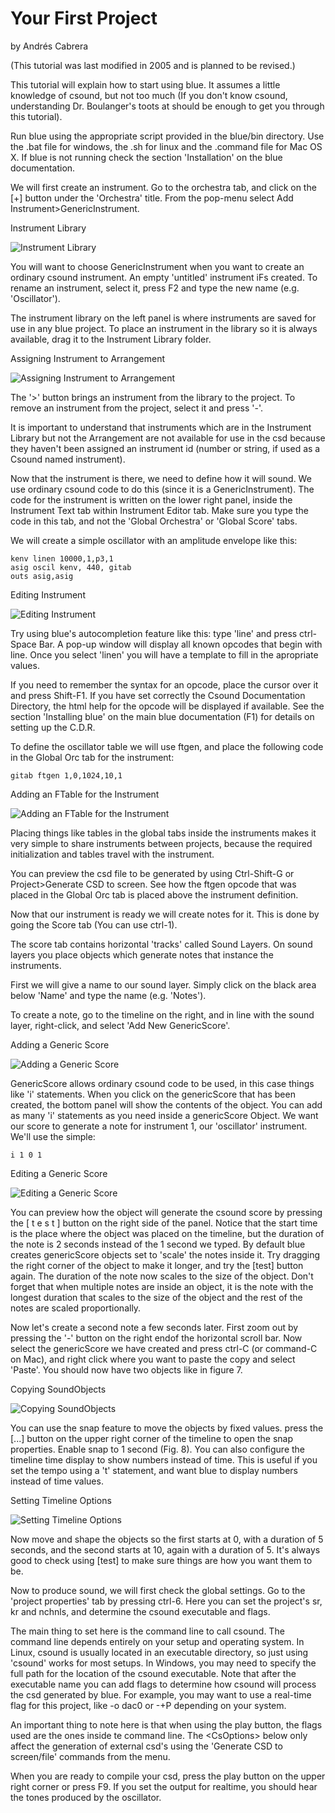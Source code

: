 # Your First Project

by Andrés Cabrera

(This tutorial was last modified in 2005 and is planned to be revised.)

This tutorial will explain how to start using blue. It assumes a little
knowledge of csound, but not too much (If you don't know csound,
understanding Dr. Boulanger's toots at
[](http://www.csounds.com/toots/index.html) should be enough to get you
through this tutorial).

Run blue using the appropriate script provided in the blue/bin
directory. Use the .bat file for windows, the .sh for linux and the
.command file for Mac OS X. If blue is not running check the section
'Installation' on the blue documentation.

We will first create an instrument. Go to the orchestra tab, and click
on the \[+\] button under the 'Orchestra' title. From the pop-menu
select Add Instrument\>GenericInstrument.

Instrument Library

![ Instrument Library ](../images/tutorial_first_project/tutA_1.jpg)

You will want to choose GenericInstrument when you want to create an
ordinary csound instrument. An empty 'untitled' instrument iFs created.
To rename an instrument, select it, press F2 and type the new name (e.g.
'Oscillator').

The instrument library on the left panel is where instruments are saved
for use in any blue project. To place an instrument in the library so it
is always available, drag it to the Instrument Library folder.

Assigning Instrument to Arrangement

![ Assigning Instrument to Arrangement
](../images/tutorial_first_project/tutA_2.jpg)

The '\>' button brings an instrument from the library to the project. To
remove an instrument from the project, select it and press '-'.

It is important to understand that instruments which are in the
Instrument Library but not the Arrangement are not available for use in
the csd because they haven't been assigned an instrument id (number or
string, if used as a Csound named instrument).

Now that the instrument is there, we need to define how it will sound.
We use ordinary csound code to do this (since it is a
GenericInstrument). The code for the instrument is written on the lower
right panel, inside the Instrument Text tab within Instrument Editor
tab. Make sure you type the code in this tab, and not the 'Global
Orchestra' or 'Global Score' tabs.

We will create a simple oscillator with an amplitude envelope like this:

    kenv linen 10000,1,p3,1
    asig oscil kenv, 440, gitab
    outs asig,asig

Editing Instrument

![ Editing Instrument ](../images/tutorial_first_project/tutA_3.jpg)

Try using blue's autocompletion feature like this: type 'line' and press
ctrl-Space Bar. A pop-up window will display all known opcodes that
begin with line. Once you select 'linen' you will have a template to
fill in the apropriate values.

If you need to remember the syntax for an opcode, place the cursor over
it and press Shift-F1. If you have set correctly the Csound
Documentation Directory, the html help for the opcode will be displayed
if available. See the section 'Installing blue' on the main blue
documentation (F1) for details on setting up the C.D.R.

To define the oscillator table we will use ftgen, and place the
following code in the Global Orc tab for the instrument:

    gitab ftgen 1,0,1024,10,1

Adding an FTable for the Instrument

![ Adding an FTable for the Instrument
](../images/tutorial_first_project/tutA_4.jpg)

Placing things like tables in the global tabs inside the instruments
makes it very simple to share instruments between projects, because the
required initialization and tables travel with the instrument.

You can preview the csd file to be generated by using Ctrl-Shift-G or
Project\>Generate CSD to screen. See how the ftgen opcode that was
placed in the Global Orc tab is placed above the instrument definition.

Now that our instrument is ready we will create notes for it. This is
done by going the Score tab (You can use ctrl-1).

The score tab contains horizontal 'tracks' called Sound Layers. On sound
layers you place objects which generate notes that instance the
instruments.

First we will give a name to our sound layer. Simply click on the black
area below 'Name' and type the name (e.g. 'Notes').

To create a note, go to the timeline on the right, and in line with the
sound layer, right-click, and select 'Add New GenericScore'.

Adding a Generic Score

![ Adding a Generic Score ](../images/tutorial_first_project/tutA_5.jpg)

GenericScore allows ordinary csound code to be used, in this case things
like 'i' statements. When you click on the genericScore that has been
created, the bottom panel will show the contents of the object. You can
add as many 'i' statements as you need inside a genericScore Object. We
want our score to generate a note for instrument 1, our 'oscillator'
instrument. We'll use the simple:

    i 1 0 1

Editing a Generic Score

![ Editing a Generic Score ](../images/tutorial_first_project/tutA_6.jpg)

You can preview how the object will generate the csound score by
pressing the \[ t e s t \] button on the right side of the panel. Notice
that the start time is the place where the object was placed on the
timeline, but the duration of the note is 2 seconds instead of the 1
second we typed. By default blue creates genericScore objects set to
'scale' the notes inside it. Try dragging the right corner of the object
to make it longer, and try the \[test\] button again. The duration of
the note now scales to the size of the object. Don't forget that when
multiple notes are inside an object, it is the note with the longest
duration that scales to the size of the object and the rest of the notes
are scaled proportionally.

Now let's create a second note a few seconds later. First zoom out by
pressing the '-' button on the right endof the horizontal scroll bar.
Now select the genericScore we have created and press ctrl-C (or
command-C on Mac), and right click where you want to paste the copy and
select 'Paste'. You should now have two objects like in figure 7.

Copying SoundObjects

![ Copying SoundObjects ](../images/tutorial_first_project/tutA_7.jpg)

You can use the snap feature to move the objects by fixed values. press
the \[...\] button on the upper right corner of the timeline to open the
snap properties. Enable snap to 1 second (Fig. 8). You can also
configure the timeline time display to show numbers instead of time.
This is useful if you set the tempo using a 't' statement, and want blue
to display numbers instead of time values.

Setting Timeline Options

![ Setting Timeline Options ](../images/tutorial_first_project/tutA_8.jpg)

Now move and shape the objects so the first starts at 0, with a duration
of 5 seconds, and the second starts at 10, again with a duration of 5.
It's always good to check using \[test\] to make sure things are how you
want them to be.

Now to produce sound, we will first check the global settings. Go to the
'project properties' tab by pressing ctrl-6. Here you can set the
project's sr, kr and nchnls, and determine the csound executable and
flags.

The main thing to set here is the command line to call csound. The
command line depends entirely on your setup and operating system. In
Linux, csound is usually located in an executable directory, so just
using 'csound' works for most setups. In Windows, you may need to
specify the full path for the location of the csound executable. Note
that after the executable name you can add flags to determine how csound
will process the csd generated by blue. For example, you may want to use
a real-time flag for this project, like -o dac0 or -+P depending on your
system.

An important thing to note here is that when using the play button, the
flags used are the ones inside te command line. The \<CsOptions\> below
only affect the generation of external csd's using the 'Generate CSD to
screen/file' commands from the menu.

When you are ready to compile your csd, press the play button on the
upper right corner or press F9. If you set the output for realtime, you
should hear the tones produced by the oscillator.
